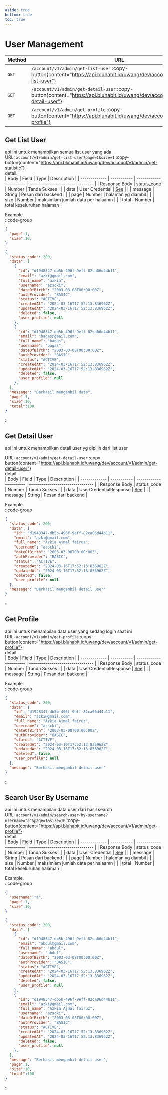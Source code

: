 ```yaml
---
aside: true
bottom: true
toc: true
---
```


# User Management

| Method | URL                                                                                                                                            | Description                                                                     |
| ------ | ---------------------------------------------------------------------------------------------------------------------------------------------- | ------------------------------------------------------------------------------- |
| `GET`  | `/account/v1/admin/get-list-user` :copy-button{content="https://api.bluhabit.id/uwang/dev/account/v1/admin/get-list-user"}                                          | [Get List User](/admin/user-management#get-list-user)                                     |
| `GET`  | `/account/v1/admin/get-detail-user` :copy-button{content="https://api.bluhabit.id/uwang/dev/account/v1/admin/get-detail-user"}                                          | [Get Detail User](/admin/user-management#get-detail-user)                                     |
| `GET`  | `/account/v1/admin/get-profile` :copy-button{content="https://api.bluhabit.id/uwang/dev/account/v1/admin/get-profile"}                                          | [Get Profile](/admin/user-management#get-profile)                                     |

## Get List User
api ini untuk menampilkan semua list user yang ada <br/>
URL: `account/v1/admin/get-list-user?page=1&size=1` :copy-button{content="https://api.bluhabit.id/uwang/dev/account/v1/admin/get-statistic"} <br/>
detail.<br/>
| Body          | Field       | Type                    | Description                     |
| ------------- | ----------- | ---------------------- | -------------------------------- |
| Response Body | status_code | Number                 | Tanda Sukses                     |
|               | data        | User Credential        | [See](/type#usercredential)      |
|               | message     | String                 | Pesan dari backend               |
|               | page        | Number                 | halaman yg diambil               |
|               | size        | Number                 | maksimlam jumlah data per halaamn |
|               | total        | Number                 | total keseluruhan halaman        |

Example.<br/>
::code-group
```json [QUERY PARAM]
{
  "page":1,
  "size":10,
}
```
```json [RESPONSE]
{
  "status_code": 200,
  "data": [
    {
      "id": "d1948347-db5b-496f-9eff-82ca06d44b11",
      "email": "azki@gmail.com",
      "full_name": "azkia",
      "username": "azscki",
      "dateOfBirth": "2003-03-08T00:00:00Z",
      "authProvider": "BASIC",
      "status": "ACTIVE",
      "createdAt": "2024-03-16T17:52:13.836962Z",
      "updatedAt": "2024-03-16T17:52:13.836962Z",
      "deleted": false,
      "user_profile": null
    },
    {
      "id": "d1948347-db5b-496f-9eff-82ca06d44b11",
      "email": "bagas@gmail.com",
      "full_name": "bagas",
      "username": "bagas",
      "dateOfBirth": "2003-03-08T00:00:00Z",
      "authProvider": "BASIC",
      "status": "ACTIVE",
      "createdAt": "2024-03-16T17:52:13.836962Z",
      "updatedAt": "2024-03-16T17:52:13.836962Z",
      "deleted": false,
      "user_profile": null
    },
  ],
  "message": "Berhasil mengambil data",
  "page":1,
  "size":10,
  "total":100
}
```
::

## Get Detail User
api ini untuk menampilkan detail user yg dipilih dari list user<br/>

URL: `account/v1/admin/get-detail-user` :copy-button{content="https://api.bluhabit.id/uwang/dev/account/v1/admin/get-detail-user"} <br/>
detail.<br/>
| Body          | Field       | Type                    | Description                      |
| ------------- | ----------- | ---------------------- | -------------------------------- |
| Response Body | status_code | Number                 | Tanda Sukses                     |
|               | data        | UserCredentialResponse         | [See](/type#usercredentialresponse) |
|               | message     | String                 | Pesan dari backend               |

Example.<br/>
::code-group
```json [RESPONSE]
{
  "status_code": 200,
  "data": {
    "id": "d1948347-db5b-496f-9eff-82ca06d44b11",
    "email": "azki@gmail.com",
    "full_name": "Azkia Ajmal fairuz",
    "username": "azscki",
    "dateOfBirth": "2003-03-08T00:00:00Z",
    "authProvider": "BASIC",
    "status": "ACTIVE",
    "createdAt": "2024-03-16T17:52:13.836962Z",
    "updatedAt": "2024-03-16T17:52:13.836962Z",
    "deleted": false,
    "user_profile": null
  },
  "message": "Berhasil mengambil detail user"
}
```
::

## Get Profile
api ini untuk menampilan data user yang sedang login saat ini<br/>
URL: `account/v1/admin/get-profile` :copy-button{content="https://api.bluhabit.id/uwang/dev/account/v1/admin/get-profile"} <br/>
detail.<br/>
| Body          | Field       | Type                    | Description                      |
| ------------- | ----------- | ---------------------- | -------------------------------- |
| Response Body | status_code | Number                 | Tanda Sukses                     |
|               | data        | UserCredentialResponse | [See](/type#usercredentialresponse) |
|               | message     | String                 | Pesan dari backend               |

Example.<br/>
::code-group
```json [RESPONSE]
{
  "status_code": 200,
  "data": {
    "id": "d1948347-db5b-496f-9eff-82ca06d44b11",
    "email": "azki@gmail.com",
    "full_name": "Azkia Ajmal fairuz",
    "username": "azscki",
    "dateOfBirth": "2003-03-08T00:00:00Z",
    "authProvider": "BASIC",
    "status": "ACTIVE",
    "createdAt": "2024-03-16T17:52:13.836962Z",
    "updatedAt": "2024-03-16T17:52:13.836962Z",
    "deleted": false,
    "user_profile": null
  },
  "message": "Berhasil mengambil detail user"
}
```
::

## Search User By Username
api ini untuk menampilan data user dari hasil search<br/>
URL: `account/v1/admin/search-user-by-username?username="a"&page=1&size=10` :copy-button{content="https://api.bluhabit.id/uwang/dev/account/v1/admin/get-profile"} <br/>
detail.<br/>
| Body          | Field       | Type                    | Description                     |
| ------------- | ----------- | ---------------------- | -------------------------------- |
| Response Body | status_code | Number                 | Tanda Sukses                     |
|               | data        | User Credential        | [See](/type#usercredential)      |
|               | message     | String                 | Pesan dari backend               |
|               | page        | Number                 | halaman yg diambil               |
|               | size        | Number                 | maksimlam jumlah data per halaamn |
|               | total        | Number                 | total keseluruhan halaman        |

Example.<br/>
::code-group
```json [QUERY PARAM]
{
  "username":"a",
  "page":1,
  "size":10,
}
```
```json [RESPONSE]
{
  "status_code": 200,
  "data": [
    {
      "id": "d1948347-db5b-496f-9eff-82ca06d44b11",
      "email": "abdul@gmail.com",
      "full_name": "abdul",
      "username": "abdul",
      "dateOfBirth": "2003-03-08T00:00:00Z",
      "authProvider": "BASIC",
      "status": "ACTIVE",
      "createdAt": "2024-03-16T17:52:13.836962Z",
      "updatedAt": "2024-03-16T17:52:13.836962Z",
      "deleted": false,
      "user_profile": null
    },
    {
      "id": "d1948347-db5b-496f-9eff-82ca06d44b11",
      "email": "azki@gmail.com",
      "full_name": "Azkia Ajmal fairuz",
      "username": "azscki",
      "dateOfBirth": "2003-03-08T00:00:00Z",
      "authProvider": "BASIC",
      "status": "ACTIVE",
      "createdAt": "2024-03-16T17:52:13.836962Z",
      "updatedAt": "2024-03-16T17:52:13.836962Z",
      "deleted": false,
      "user_profile": null
    },   
  ],
  "message": "Berhasil mengambil detail user",
  "page":1,
  "size":10,
  "total":100
}
```
::